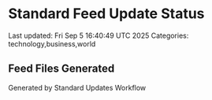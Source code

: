 # Standard Feed Update Status
Last updated: Fri Sep  5 16:40:49 UTC 2025
Categories: technology,business,world

## Feed Files Generated

Generated by Standard Updates Workflow
